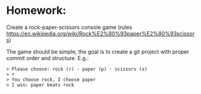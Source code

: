 # Homework:

Create a rock-paper-scissors console game
(rules https://en.wikipedia.org/wiki/Rock%E2%80%93paper%E2%80%93scissors)

The game should be simple, the goal is to create a git project with proper commit order and structure. E.g.:

```
> Please choose: rock (r) - paper (p) - scissors (s)
> r
> You choose rock, I choose paper
> I win: paper beats rock
```
